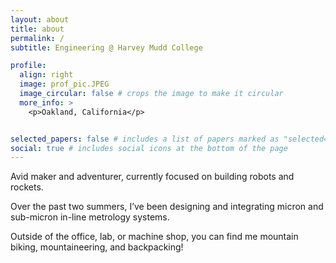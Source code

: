 ```yaml
---
layout: about
title: about
permalink: /
subtitle: Engineering @ Harvey Mudd College

profile:
  align: right
  image: prof_pic.JPEG
  image_circular: false # crops the image to make it circular
  more_info: >
    <p>Oakland, California</p>


selected_papers: false # includes a list of papers marked as "selected={true}"
social: true # includes social icons at the bottom of the page
---
```


Avid maker and adventurer, currently focused on building robots and rockets.

Over the past two summers, I’ve been designing and integrating micron and sub-micron in-line metrology systems.

Outside of the office, lab, or machine shop, you can find me mountain biking, mountaineering, and backpacking!
